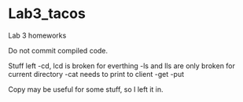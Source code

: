 # Lab3_tacos
Lab 3 homeworks

Do not commit compiled code.

Stuff left
-cd, lcd is broken for everthing
-ls and lls are only broken for current directory
-cat needs to print to client
-get
-put

Copy may be useful for some stuff, so I left it in.
